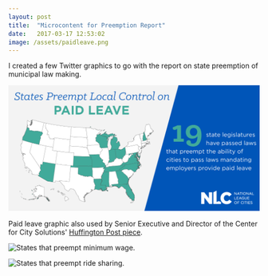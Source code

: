 ```yaml
---
layout: post
title:  "Microcontent for Preemption Report"
date:   2017-03-17 12:53:02
image: /assets/paidleave.png
---
```


I created a few Twitter graphics to go with the report on state preemption of municipal law making.

[![States that preempt paid leave.](/assets/paidleave.png)](https://twitter.com/leagueofcities/status/839476060282621952)

Paid leave graphic also used by Senior Executive and Director of the Center for City Solutions' [Huffington Post piece](http://www.huffingtonpost.com/entry/when-cities-and-states-clash-women-and-families-suffer_us_58bfee77e4b070e55af9e988).

![States that preempt minimum wage.]({{site.url}}/assets/minwage.png)


![States that preempt ride sharing.]({{site.url}}/assets/ridesharing.png)
